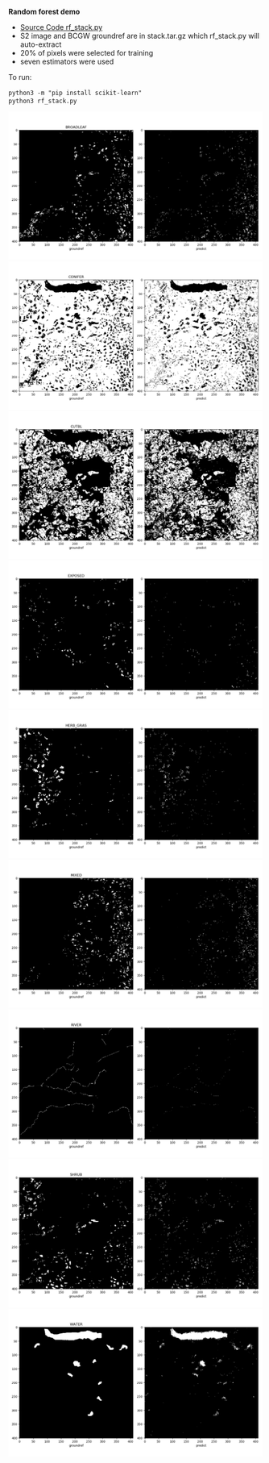 **Random forest demo**
* [Source Code rf_stack.py](rf_stack.py)
* S2 image and BCGW groundref are in stack.tar.gz which rf_stack.py will auto-extract
* 20% of pixels were selected for training
* seven estimators were used

To run:
```
python3 -m "pip install scikit-learn"
python3 rf_stack.py
```
![BROADLEAF](output/BROADLEAF.png)
![CONIFER](output/CONIFER.png)
![CUTBL](output/CUTBL.png)
![EXPOSED](output/EXPOSED.png)
![HERB_GRAS](output/HERB_GRAS.png)
![MIXED](output/MIXED.png)
![RIVER](output/RIVER.png)
![SHRUB](output/SHRUB.png)
![WATER](output/WATER.png)

